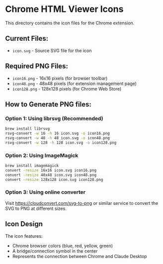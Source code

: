 # Chrome HTML Viewer Icons

This directory contains the icon files for the Chrome extension.

## Current Files:
- `icon.svg` - Source SVG file for the icon

## Required PNG Files:
- `icon16.png` - 16x16 pixels (for browser toolbar)
- `icon48.png` - 48x48 pixels (for extension management page)
- `icon128.png` - 128x128 pixels (for Chrome Web Store)

## How to Generate PNG files:

### Option 1: Using librsvg (Recommended)
```bash
brew install librsvg
rsvg-convert -w 16 -h 16 icon.svg -o icon16.png
rsvg-convert -w 48 -h 48 icon.svg -o icon48.png
rsvg-convert -w 128 -h 128 icon.svg -o icon128.png
```

### Option 2: Using ImageMagick
```bash
brew install imagemagick
convert -resize 16x16 icon.svg icon16.png
convert -resize 48x48 icon.svg icon48.png
convert -resize 128x128 icon.svg icon128.png
```

### Option 3: Using online converter
Visit https://cloudconvert.com/svg-to-png or similar service to convert the SVG to PNG at different sizes.

## Icon Design
The icon features:
- Chrome browser colors (blue, red, yellow, green)
- A bridge/connection symbol in the center
- Represents the connection between Chrome and Claude Desktop
